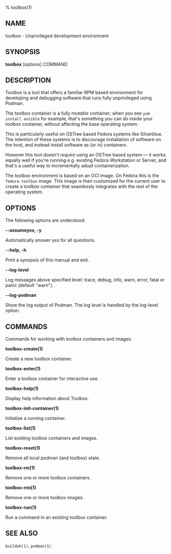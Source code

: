% toolbox(1)

## NAME
toolbox - Unprivileged development environment

## SYNOPSIS
**toolbox** [options] *COMMAND*

## DESCRIPTION

Toolbox is a tool that offers a familiar RPM based environment for developing
and debugging software that runs fully unprivileged using Podman.

The toolbox container is a fully *mutable* container; when you see
`yum install ansible` for example, that's something you can do inside your
toolbox container, without affecting the base operating system.

This is particularly useful on OSTree based Fedora systems like Silverblue.
The intention of these systems is to discourage installation of software on
the host, and instead install software as (or in) containers.

However this tool doesn't *require* using an OSTree based system — it works
equally well if you're running e.g. existing Fedora Workstation or Server, and
that's a useful way to incrementally adopt containerization.

The toolbox environment is based on an OCI image. On Fedora this is the
`fedora-toolbox` image. This image is then customized for the current user to
create a toolbox container that seamlessly integrates with the rest of the
operating system.

## OPTIONS ##

The following options are understood:

**--assumeyes, -y**

Automatically answer yes for all questions.

**--help, -h**

Print a synopsis of this manual and exit.

**--log-level**

Log messages above specified level: trace, debug, info, warn, error, fatal or panic (default "warn").

**--log-podman**

Show the log output of Podman. The log level is handled by the log-level option.

## COMMANDS

Commands for working with toolbox containers and images:

**toolbox-create(1)**

Create a new toolbox container.

**toolbox-enter(1)**

Enter a toolbox container for interactive use.

**toolbox-help(1)**

Display help information about Toolbox.

**toolbox-init-container(1)**

Initialize a running container.

**toolbox-list(1)**

List existing toolbox containers and images.

**toolbox-reset(1)**

Remove all local podman (and toolbox) state.

**toolbox-rm(1)**

Remove one or more toolbox containers.

**toolbox-rmi(1)**

Remove one or more toolbox images.

**toolbox-run(1)**

Run a command in an existing toolbox container.

## SEE ALSO

`buildah(1)`, `podman(1)`
